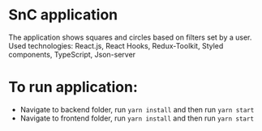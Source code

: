 # SnC application
The application shows squares and circles based on filters set by a user. Used technologies: React.js, React Hooks, Redux-Toolkit, Styled components, TypeScript, Json-server

# To run application:
- Navigate to backend folder, run `yarn install` and then run `yarn start`
- Navigate to frontend folder, run `yarn install` and then run `yarn start`